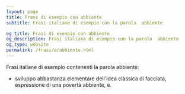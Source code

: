 ```yaml
---
layout: page
title: Frasi di esempio con abbiente 
subtitle: Frasi italiane di esempio con la parola  abbiente

og_title: Frasi di esempio con abbiente 
og_description: Frasi italiane di esempio con la parola  abbiente
og_type: website
permalink: /frasi/a/abbiente.html
---
```


Frasi italiane di esempio contenenti la parola abbiente:


- sviluppo abbastanza elementare dell'idea classica di facciata, espressione di una povertà abbiente, e.
